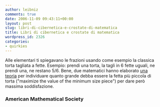 ```yaml
---
author: leibniz
comments: true
date: 2006-11-09 09:43:11+00:00
layout: post
slug: libri-di-cibernetica-e-crostate-di-matematica
title: Libri di cibernetica e crostate di matematica
wordpress_id: 2326
categories:
- quirkies
---
```


Alle elementari ti spiegavano le frazioni usando come esempio la classica torta tagliata a fette. Esempio: prendi una torta, la tagli in 6 fette uguali, ne prendi una, ne restano 5/6. Bene, due matematici hanno elaborato [una teoria](http://www.ams.org/notices/200611/200611-toc.html) per individuare quanto grande debba essere la fetta più piccola di torta ("maximize the value of the minimum size piece") per dare però massima soddisfazione.

### American Mathematical Society
